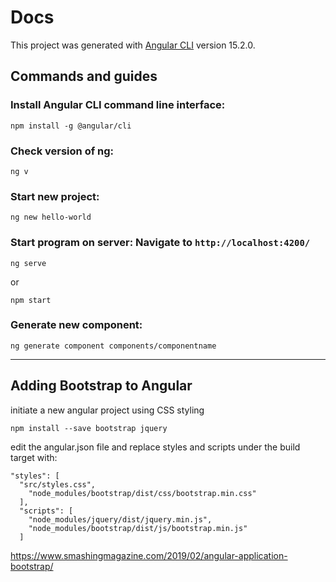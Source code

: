# Docs

This project was generated with [Angular CLI](https://github.com/angular/angular-cli) version 15.2.0.

## Commands and guides

### Install Angular CLI command line interface:
    npm install -g @angular/cli

### Check version of ng:
    ng v

### Start new project:
    ng new hello-world

### Start program on server: Navigate to `http://localhost:4200/`
    ng serve
    
or

    npm start

### Generate new component:
    ng generate component components/componentname

---
## Adding Bootstrap to Angular

initiate a new angular project using CSS styling

    npm install --save bootstrap jquery

edit the angular.json file and replace styles and scripts under the build target with:

    "styles": [
      "src/styles.css", 
        "node_modules/bootstrap/dist/css/bootstrap.min.css"
      ],
      "scripts": [
        "node_modules/jquery/dist/jquery.min.js",
        "node_modules/bootstrap/dist/js/bootstrap.min.js"
      ]



https://www.smashingmagazine.com/2019/02/angular-application-bootstrap/
